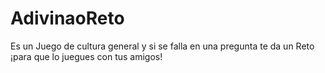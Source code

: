 # AdivinaoReto
Es un Juego de cultura general y si se falla en una pregunta te da un Reto ¡para que lo juegues con tus amigos!
